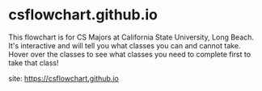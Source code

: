 # csflowchart.github.io
This flowchart is for CS Majors at California State University, Long Beach.  It's interactive and will tell you what classes you can and cannot take.  
Hover over the classes to see what classes you need to complete first to take that class!

site: https://csflowchart.github.io
